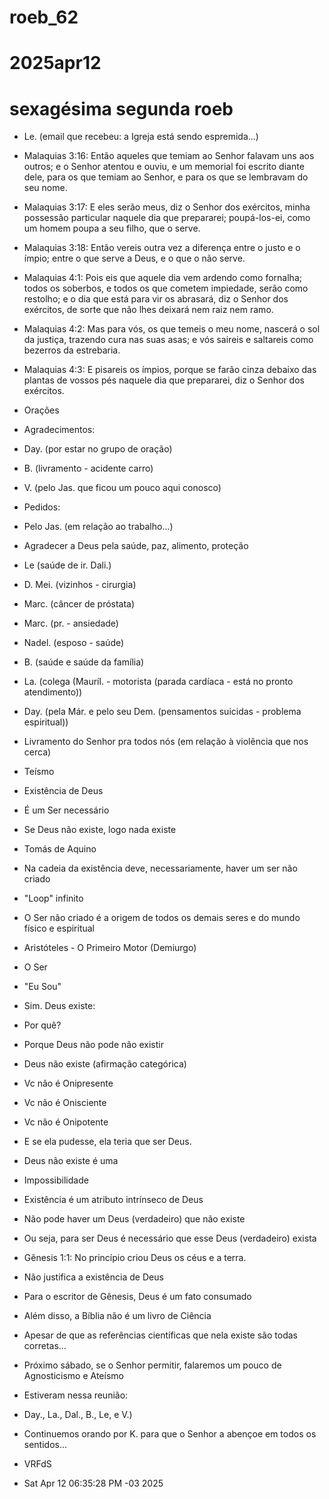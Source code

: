 # roeb_62
# 2025apr12
# sexagésima segunda roeb

- Le. (email que recebeu: a Igreja está sendo espremida...)

- Malaquias 3:16: Então aqueles que temiam ao Senhor falavam uns aos outros; e o Senhor atentou e ouviu, e um memorial foi escrito diante dele, para os que temiam ao Senhor, e para os que se lembravam do seu nome.
- Malaquias 3:17: E eles serão meus, diz o Senhor dos exércitos, minha possessão particular naquele dia que prepararei; poupá-los-ei, como um homem poupa a seu filho, que o serve.
- Malaquias 3:18: Então vereis outra vez a diferença entre o justo e o ímpio; entre o que serve a Deus, e o que o não serve.
- Malaquias 4:1: Pois eis que aquele dia vem ardendo como fornalha; todos os soberbos, e todos os que cometem impiedade, serão como restolho; e o dia que está para vir os abrasará, diz o Senhor dos exércitos, de sorte que não lhes deixará nem raiz nem ramo.
- Malaquias 4:2: Mas para vós, os que temeis o meu nome, nascerá o sol da justiça, trazendo cura nas suas asas; e vós saireis e saltareis como bezerros da estrebaria.
- Malaquias 4:3: E pisareis os ímpios, porque se farão cinza debaixo das plantas de vossos pés naquele dia que prepararei, diz o Senhor dos exércitos.

- Orações

- Agradecimentos:
- Day. (por estar no grupo de oração)
- B. (livramento - acidente carro)
- V. (pelo Jas. que ficou um pouco aqui conosco)

- Pedidos:

- Pelo Jas. (em relação ao trabalho...)

- Agradecer a Deus pela saúde, paz, alimento, proteção
- Le (saúde de ir. Dali.)
- D. Mei. (vizinhos - cirurgia)
- Marc. (câncer de próstata)
- Marc. (pr. - ansiedade)
- Nadel. (esposo - saúde)
- B. (saúde e saúde da família)
- La. (colega (Mauríl. - motorista (parada cardíaca - está no pronto atendimento))
  
- Day. (pela Már. e pelo seu Dem. (pensamentos suicidas - problema espiritual))
- Livramento do Senhor pra todos nós (em relação à violência que nos cerca)

- Teísmo 
- Existência de Deus

- É um Ser necessário
- Se Deus não existe, logo nada existe
- Tomás de Aquino

- Na cadeia da existência deve, necessariamente, haver um ser não criado
- "Loop" infinito

- O Ser não criado é a origem de todos os demais seres e do mundo
  físico e espiritual

- Aristóteles - O Primeiro Motor (Demiurgo)
- O Ser 
- "Eu Sou"

- Sim. Deus existe:
- Por quê?
- Porque Deus não pode não existir

- Deus não existe (afirmação categórica)
- Vc não é Onipresente
- Vc não é Onisciente
- Vc não é Onipotente
- E se ela pudesse, ela teria que ser Deus.

- Deus não existe é uma
- Impossibilidade 
- Existência é um atributo intrínseco de Deus

- Não pode haver um Deus (verdadeiro) que não existe
- Ou seja, para ser Deus é necessário que esse Deus (verdadeiro) exista
- Gênesis 1:1: No princípio criou Deus os céus e a terra.
- Não justifica a existência de Deus
- Para o escritor de Gênesis, Deus é um fato consumado
- Além disso, a Bíblia não é um livro de Ciência
- Apesar de que as referências científicas que nela existe são todas corretas...
- Próximo sábado, se o Senhor permitir, falaremos um pouco de
  Agnosticismo e Ateísmo

- Estiveram nessa reunião:
- Day., La., Dal., B., Le, e V.)
- Continuemos orando por K. para que o Senhor a abençoe em todos os sentidos...

- VRFdS
- Sat Apr 12 06:35:28 PM -03 2025
 
